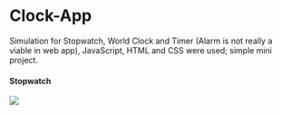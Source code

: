 # Clock-App

Simulation for Stopwatch, World Clock and Timer (Alarm is not really a viable in web app), JavaScript, HTML and CSS were used; simple mini project.

#### Stopwatch
<img src="https://github.com/TylerDonghwi/Clock-App/blob/main/stopwatch/Stopwatch.png">
